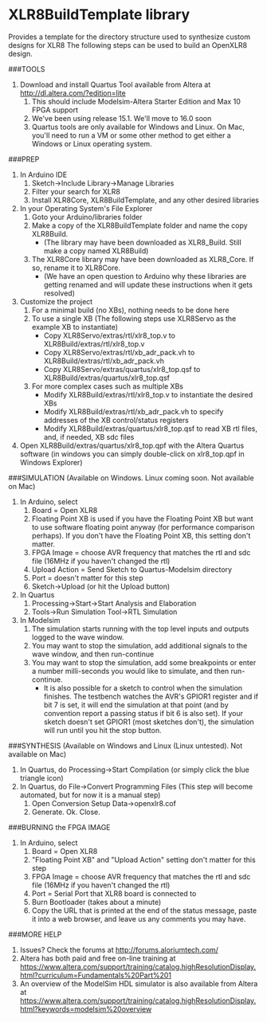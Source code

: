 # XLR8BuildTemplate library
Provides a template for the directory structure used to synthesize custom
 designs for XLR8
The following steps can be used to build an OpenXLR8 design.

###TOOLS
1. Download and install Quartus Tool available from Altera at http://dl.altera.com/?edition=lite
    1. This should include Modelsim-Altera Starter Edition and Max 10 FPGA support
    2. We've been using release 15.1. We'll move to 16.0 soon
    3. Quartus tools are only available for Windows and Linux. On Mac, you'll need to run a VM or some other method to get either a Windows or Linux operating system.

###PREP  
1. In Arduino IDE
    1. Sketch->Include Library->Manage Libraries
    2. Filter your search for XLR8
    3. Install XLR8Core, XLR8BuildTemplate, and any other desired libraries
2. In your Operating System's File Explorer
    1. Goto your Arduino/libraries folder
    2. Make a copy of the XLR8BuildTemplate folder and name the copy XLR8Build.
        - (The library may have been downloaded as XLR8_Build. Still make a copy named XLR8Build)
    3. The XLR8Core library may have been downloaded as XLR8_Core. If so, rename it to XLR8Core.
        - (We have an open question to Arduino why these libraries are getting renamed and will update these instructions when it gets resolved)
3. Customize the project
    1. For a minimal build (no XBs), nothing needs to be done here
    2. To use a single XB (The following steps use XLR8Servo as the example XB to instantiate)
        - Copy XLR8Servo/extras/rtl/xlr8_top.v to XLR8Build/extras/rtl/xlr8_top.v
        - Copy XLR8Servo/extras/rtl/xb_adr_pack.vh to XLR8Build/extras/rtl/xb_adr_pack.vh
        - Copy XLR8Servo/extras/quartus/xlr8_top.qsf to XLR8Build/extras/quartus/xlr8_top.qsf
    3. For more complex cases such as multiple XBs
        - Modify XLR8Build/extras/rtl/xlr8_top.v to instantiate the desired XBs
        - Modify XLR8Build/extras/rtl/xb_adr_pack.vh to specify addresses of the XB control/status registers
        - Modify XLR8Build/extras/quartus/xlr8_top.qsf to read XB rtl files, and, if needed, XB sdc files
4. Open XLR8Build/extras/quartus/xlr8_top.qpf with the Altera Quartus software (in windows you can simply double-click on xlr8_top.qpf in Windows Explorer)

###SIMULATION (Available on Windows. Linux coming soon. Not available on Mac)
1. In Arduino, select
    1. Board = Open XLR8
    2. Floating Point XB is used if you have the Floating Point XB but want to use software floating point anyway (for performance comparison perhaps). If you don't have the Floating Point XB, this setting don't matter.
    3. FPGA Image = choose AVR frequency that matches the rtl and sdc file (16MHz if you haven't changed the rtl)
    4. Upload Action = Send Sketch to Quartus-Modelsim directory
    5. Port = doesn't matter for this step
    6. Sketch->Upload (or hit the Upload button)
2. In Quartus
    1. Processing->Start->Start Analysis and Elaboration
    2. Tools->Run Simulation Tool->RTL Simulation
3. In Modelsim
    1. The simulation starts running with the top level inputs and outputs logged to the wave window.
    2. You may want to stop the simulation, add additional signals to the wave window, and then run-continue
    3. You may want to stop the simulation, add some breakpoints or enter a number milli-seconds you would like to simulate, and then run-continue.
        - It is also possible for a sketch to control when the simulation finishes. The testbench watches the AVR's GPIOR1 register and if bit 7 is set, it will end the simulation at that point (and by convention report a passing status if bit 6 is also set). If your sketch doesn't set GPIOR1 (most sketches don't), the simulation will run until you hit the stop button. 

###SYNTHESIS (Available on Windows and Linux (Linux untested). Not available on Mac)
1. In Quartus, do Processing->Start Compilation (or simply click the blue triangle icon)
2. In Quartus, do File->Convert Programming Files (This step will become automated, but for now it is a manual step)
    1. Open Conversion Setup Data->openxlr8.cof 
    2. Generate. Ok. Close.


###BURNING the FPGA IMAGE
1. In Arduino, select
    1. Board = Open XLR8
    2. "Floating Point XB" and "Upload Action" setting don't matter for this step
    3. FPGA Image = choose AVR frequency that matches the rtl and sdc file (16MHz if you haven't changed the rtl)
    4. Port = Serial Port that XLR8 board is connected to
    5. Burn Bootloader (takes about a minute)
    6. Copy the URL that is printed at the end of the status message, paste it into a web browser, and leave us any comments you may have.


###MORE HELP
1. Issues? Check the forums at http://forums.aloriumtech.com/
2. Altera has both paid and free on-line training at https://www.altera.com/support/training/catalog.highResolutionDisplay.html?curriculum=Fundamentals%20Part%201
3. An overview of the ModelSim HDL simulator is also available from Altera at https://www.altera.com/support/training/catalog.highResolutionDisplay.html?keywords=modelsim%20overview

